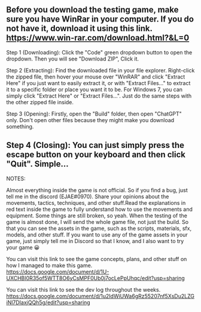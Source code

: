 Before you download the testing game, make sure you have WinRar in your computer. If you do not have it, download it using this link.
https://www.win-rar.com/download.html?&L=0
-------------------------------------------------------------------------------------------------------------------------------------------------------------------------
Step 1 (Downloading): Click the "Code" green dropdown button to open the dropdown. Then you will see "Download ZIP", Click it.

Step 2 (Extracting): Find the downloaded file in your file explorer. Right-click the zipped file, then hover your mouse over "WinRAR" and click "Extract Here" if you just want to easily extract it, or with "Extract Files..." to extract it to a specific folder or place you want it to be. For Windows 7, you can simply click "Extract Here" or "Extract Files...". Just do the same steps with the other zipped file inside.

Step 3 (Opening): Firstly, open the "Build" folder, then open "ChatGPT" only. Don't open other files because they might make you download something.

Step 4 (Closing): You can just simply press the escape button on your keyboard and then click "Quit". Simple...
-------------------------------------------------------------------------------------------------------------------------------------------------------------------------
NOTES:

Almost everything inside the game is not official. So if you find a bug, just tell me in the discord (EJAE#0970). Share your opinions about the movements, tactics, techniques, and other stuff.Read the explanations in red text inside the game to fully understand how to use the movements and equipment.
Some things are still broken, so yeah. When the testing of the game is almost done, I will send the whole game file, not just the build. So that you can see the assets in the game, such as the scripts, materials, sfx, models, and other stuff. If you want to use any of the game assets in your game, just simply tell me in Discord so that I know, and I also want to try your game 😀

You can visit this link to see the game concepts, plans, and other stuff on how I managed to make this game.
https://docs.google.com/document/d/1U-UXCHBI0R35of5WTT8O6yCsMPF0Ub0j7ocLePpUhqc/edit?usp=sharing

You can visit this link to see the dev log throughout the weeks.
https://docs.google.com/document/d/1u2IdWiUWa6gRz55207nf5XsDu2LZGiNl7DIaxjQQh5g/edit?usp=sharing
